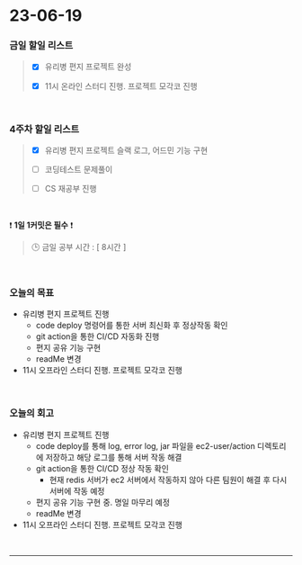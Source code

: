 # 23-06-19
### 금일 할일 리스트
> - [x]  유리병 편지 프로젝트 완성
>
> - [x]  11시 온라인 스터디 진행. 프로젝트 모각코 진행


<br/>

### 4주차 할일 리스트  
> - [x]  유리병 편지 프로젝트 슬랙 로그, 어드민 기능 구현
>
> - [ ]  코딩테스트 문제풀이
>
> - [ ]  CS 재공부 진행

<br/>

❗ **1일 1커밋은 필수** ❗
> 🕒 금일 공부 시간 : [ 8시간 ]
  
<br/>

### 오늘의 목표
- 유리병 편지 프로젝트 진행
    - code deploy 명령어를 통한 서버 최신화 후 정상작동 확인
    - git action을 통한 CI/CD 자동화 진행
    - 편지 공유 기능 구현
    - readMe 변경
- 11시 오프라인 스터디 진행. 프로젝트 모각코 진행

<br>

### 오늘의 회고
- 유리병 편지 프로젝트 진행
    - code deploy를 통해 log, error log, jar 파일을 ec2-user/action 디렉토리에 저장하고 해당 로그를 통해 서버 작동 해결
    - git action을 통한 CI/CD 정상 작동 확인
        - 현재 redis 서버가 ec2 서버에서 작동하지 않아 다른 팀원이 해결 후 다시 서버에 작동 예정
    - 편지 공유 기능 구현 중. 명일 마무리 예정
    - readMe 변경
- 11시 오프라인 스터디 진행. 프로젝트 모각코 진행

<br/>

------------  
